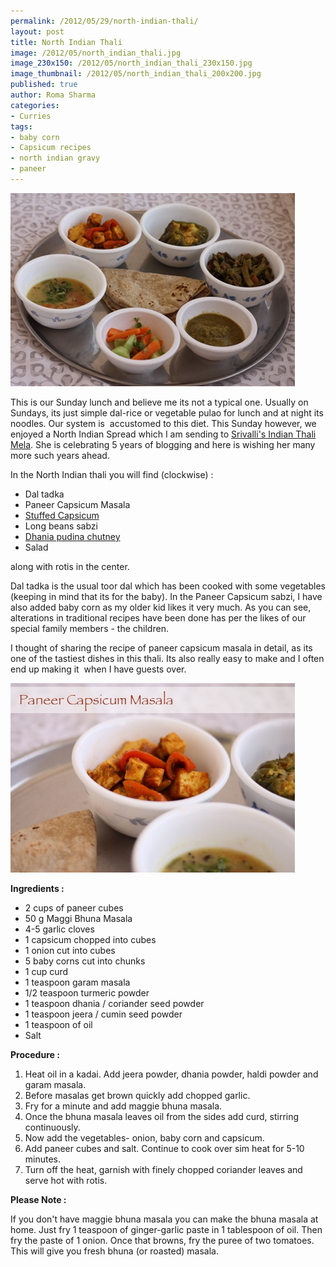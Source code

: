 ```yaml
--- 
permalink: /2012/05/29/north-indian-thali/
layout: post
title: North Indian Thali
image: /2012/05/north_indian_thali.jpg
image_230x150: /2012/05/north_indian_thali_230x150.jpg
image_thumbnail: /2012/05/north_indian_thali_200x200.jpg
published: true
author: Roma Sharma
categories: 
- Curries
tags:
- baby corn
- Capsicum recipes
- north indian gravy
- paneer
---
```

<a href="/2012/05/north_indian_thali.jpg"><img class="alignnone size-full wp-image-2710" title="north_indian_thali" src="/2012/05/north_indian_thali.jpg" alt="" width="455" height="309" /></a>

This is our Sunday lunch and believe me its not a typical one. Usually on Sundays, its just simple dal-rice or vegetable pulao for lunch and at night its noodles. Our system is  accustomed to this diet. This Sunday however, we enjoyed a North Indian Spread which I am sending to <a href="http://cooking4allseasons.blogspot.in/2012/04/5-years-of-blogging-celebration-with.html">Srivalli's Indian Thali Mela</a>. She is celebrating 5 years of blogging and here is wishing her many more such years ahead.<!--more-->

In the North Indian thali you will find (clockwise) :
<ul>
	<li>Dal tadka</li>
	<li>Paneer Capsicum Masala</li>
	<li><a href="http://romasharma.com/2008/02/10/stuffed-capsicum/">Stuffed Capsicum</a></li>
	<li>Long beans sabzi</li>
	<li><a href="http://romasharma.com/2008/01/28/pudina-chutney/">Dhania pudina chutney</a></li>
	<li>Salad</li>
</ul>
along with rotis in the center.

Dal tadka is the usual toor dal which has been cooked with some vegetables (keeping in mind that its for the baby). In the Paneer Capsicum sabzi, I have also added baby corn as my older kid likes it very much. As you can see, alterations in traditional recipes have been done has per the likes of our special family members - the children.

I thought of sharing the recipe of paneer capsicum masala in detail, as its one of the tastiest dishes in this thali. Its also really easy to make and I often end up making it  when I have guests over.

<a href="/2012/05/paneer_masala.jpg"><img class="alignnone size-full wp-image-2713" title="paneer_masala" src="/2012/05/paneer_masala.jpg" alt="" width="455" height="303" /></a>

<strong>Ingredients :</strong>
<ul>
	<li>2 cups of paneer cubes</li>
	<li>50 g Maggi Bhuna Masala</li>
	<li>4-5 garlic cloves</li>
	<li>1 capsicum chopped into cubes</li>
	<li>1 onion cut into cubes</li>
	<li>5 baby corns cut into chunks</li>
	<li>1 cup curd</li>
	<li>1 teaspoon garam masala</li>
	<li>1/2 teaspoon turmeric powder</li>
	<li>1 teaspoon dhania / coriander seed powder</li>
	<li>1 teaspoon jeera / cumin seed powder</li>
	<li>1 teaspoon of oil</li>
	<li>Salt</li>
</ul>
<strong>Procedure :</strong>
<ol>
	<li>Heat oil in a kadai. Add jeera powder, dhania powder, haldi powder and garam masala.</li>
	<li>Before masalas get brown quickly add chopped garlic.</li>
	<li>Fry for a minute and add maggie bhuna masala.</li>
	<li>Once the bhuna masala leaves oil from the sides add curd, stirring continuously.</li>
	<li>Now add the vegetables- onion, baby corn and capsicum.</li>
	<li>Add paneer cubes and salt. Continue to cook over sim heat for 5-10 minutes.</li>
	<li>Turn off the heat, garnish with finely chopped coriander leaves and serve hot with rotis.</li>
</ol>
<strong>Please Note :</strong>

If you don't have maggie bhuna masala you can make the bhuna masala at home. Just fry 1 teaspoon of ginger-garlic paste in 1 tablespoon of oil. Then fry the paste of 1 onion. Once that browns, fry the puree of two tomatoes. This will give you fresh bhuna (or roasted) masala.
